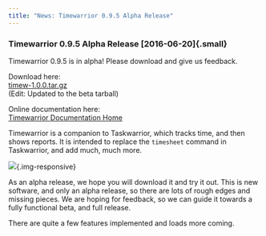 ```yaml
---
title: "News: Timewarrior 0.9.5 Alpha Release"
---
```


### Timewarrior 0.9.5 Alpha Release [2016-06-20]{.small}

Timewarrior 0.9.5 is in alpha! Please download and give us feedback.

Download here:\
[timew-1.0.0.tar.gz](/download/timew-1.0.0.tar.gz)\
(Edit: Updated to the beta tarball)

Online documentation here:\
[Timewarrior Documentation Home](https://timewarrior.net/docs.html)

Timewarrior is a companion to Taskwarrior, which tracks time, and then shows
reports. It is intended to replace the `timesheet` command in Taskwarrior, and
add much, much more.

![](/docs/images/day8.png){.img-responsive}

As an alpha release, we hope you will download it and try it out. This is new
software, and only an alpha release, so there are lots of rough edges and
missing pieces. We are hoping for feedback, so we can guide it towards a fully
functional beta, and full release.

There are quite a few features implemented and loads more coming.
